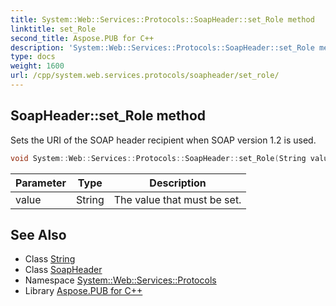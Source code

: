 ```yaml
---
title: System::Web::Services::Protocols::SoapHeader::set_Role method
linktitle: set_Role
second_title: Aspose.PUB for C++
description: 'System::Web::Services::Protocols::SoapHeader::set_Role method. Sets the URI of the SOAP header recipient when SOAP version 1.2 is used in C++.'
type: docs
weight: 1600
url: /cpp/system.web.services.protocols/soapheader/set_role/
---
```

## SoapHeader::set_Role method


Sets the URI of the SOAP header recipient when SOAP version 1.2 is used.

```cpp
void System::Web::Services::Protocols::SoapHeader::set_Role(String value)
```


| Parameter | Type | Description |
| --- | --- | --- |
| value | String | The value that must be set. |

## See Also

* Class [String](../../../system/string/)
* Class [SoapHeader](../)
* Namespace [System::Web::Services::Protocols](../../)
* Library [Aspose.PUB for C++](../../../)
